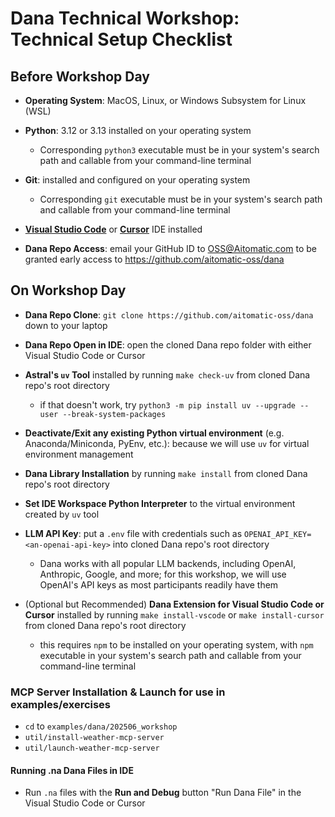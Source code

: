 # Dana Technical Workshop: Technical Setup Checklist

## Before Workshop Day

- __Operating System__: MacOS, Linux, or Windows Subsystem for Linux (WSL)

- __Python__: 3.12 or 3.13 installed on your operating system
  - Corresponding `python3` executable must be in your system's search path and callable from your command-line terminal

- __Git__: installed and configured on your operating system
  - Corresponding `git` executable must be in your system's search path and callable from your command-line terminal

- [__Visual Studio Code__](https://code.visualstudio.com/download) or [__Cursor__](https://www.cursor.com/downloads) IDE installed

- __Dana Repo Access__: email your GitHub ID to OSS@Aitomatic.com to be granted early access to https://github.com/aitomatic-oss/dana

## On Workshop Day

- __Dana Repo Clone__: `git clone https://github.com/aitomatic-oss/dana` down to your laptop

- __Dana Repo Open in IDE__: open the cloned Dana repo folder with either Visual Studio Code or Cursor

- __Astral's `uv` Tool__ installed by running `make check-uv` from cloned Dana repo's root directory
  - if that doesn't work, try `python3 -m pip install uv --upgrade --user --break-system-packages`

- __Deactivate/Exit any existing Python virtual environment__ (e.g. Anaconda/Miniconda, PyEnv, etc.): because we will use `uv` for virtual environment management

- __Dana Library Installation__ by running `make install` from cloned Dana repo's root directory

- __Set IDE Workspace Python Interpreter__ to the virtual environment created by `uv` tool

- __LLM API Key__: put a `.env` file with credentials such as `OPENAI_API_KEY=<an-openai-api-key>` into cloned Dana repo's root directory
  - Dana works with all popular LLM backends, including OpenAI, Anthropic, Google, and more;
    for this workshop, we will use OpenAI's API keys as most participants readily have them

- (Optional but Recommended) __Dana Extension for Visual Studio Code or Cursor__ installed by running `make install-vscode` or `make install-cursor` from cloned Dana repo's root directory
  - this requires `npm` to be installed on your operating system,
    with `npm` executable in your system's search path and callable from your command-line terminal

### MCP Server Installation & Launch for use in examples/exercises

- `cd` to `examples/dana/202506_workshop`
- `util/install-weather-mcp-server`
- `util/launch-weather-mcp-server`

#### Running .na Dana Files in IDE

- Run `.na` files with the __Run and Debug__ button "Run Dana File" in the Visual Studio Code or Cursor
